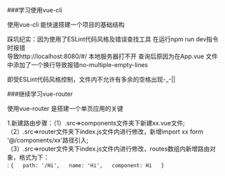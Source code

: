 ###学习使用vue-cli

使用vue-cli 能快速搭建一个项目的基础结构  

踩坑纪实：因为使用了ESLint代码风格及错误查找工具 在运行npm run dev指令时报错  
导致http://localhost:8080/#/ 本地服务器打不开 
查询后原因为在App.vue 文件中添加了一个换行导致报错no-multiple-empty-lines

即受ESLint代码风格控制，文件内不允许有多余的空格出现-_-||


###继续学习vue-router

使用vue-router 是搭建一个单页应用的关键

1.新建路由步骤：（1）.src=>components文件夹下新建xx.vue文件;  
              （2）.src=>router文件夹下index.js文件内进行修改，新增import xx form '@/components/xx'路径引入;  
              （3）.src=>router文件夹下index.js文件内进行修改，routes数组内新增路由对象，格式为下：  
               :    `{  
                    path: '/Hi',  
                    name: 'Hi',  
                    component: Hi  
                   }  `
                 
          
